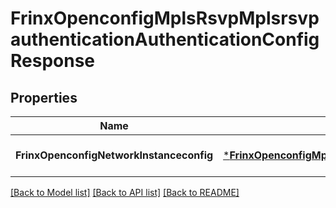 # FrinxOpenconfigMplsRsvpMplsrsvpauthenticationAuthenticationConfigResponse

## Properties
Name | Type | Description | Notes
------------ | ------------- | ------------- | -------------
**FrinxOpenconfigNetworkInstanceconfig** | [***FrinxOpenconfigMplsRsvpMplsrsvpauthenticationAuthenticationConfig**](frinx.openconfig.mpls.rsvp.mplsrsvpauthentication.authentication.Config.md) |  | [optional] [default to null]

[[Back to Model list]](../README.md#documentation-for-models) [[Back to API list]](../README.md#documentation-for-api-endpoints) [[Back to README]](../README.md)


